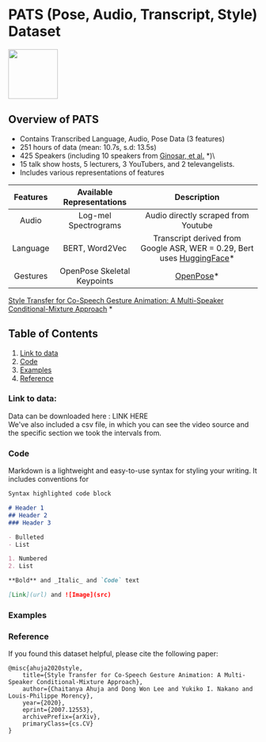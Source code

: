 # PATS (Pose, Audio, Transcript, Style) Dataset

<img src="https://user-images.githubusercontent.com/43928520/90432137-1cbcaf80-e098-11ea-8491-0f7c92da4b29.png" width="100" height="100">

## Overview of PATS
* Contains Transcribed Language, Audio, Pose Data (3 features)
* 251 hours of data (mean: 10.7s, s.d: 13.5s)
* 425 Speakers (including 10 speakers from [Ginosar, et al.](https://people.eecs.berkeley.edu/~shiry/projects/speech2gesture/index.html) *)\
* 15 talk show hosts, 5 lecturers, 3 YouTubers, and 2 televangelists.
* Includes various representations of features

| Features | Available Representations | Description |
| :---: | :---: | :---: |
| Audio | Log-mel Spectrograms | Audio directly scraped from Youtube |
| Language | BERT, Word2Vec | Transcript derived from Google ASR, WER = 0.29, Bert uses [HuggingFace](https://huggingface.co/transformers/model_doc/bert.html)* |
| Gestures | OpenPose Skeletal Keypoints | [OpenPose](https://github.com/CMU-Perceptual-Computing-Lab/openpose)* |

[Style Transfer for Co-Speech Gesture Animation: A Multi-Speaker Conditional-Mixture Approach](https://arxiv.org/abs/2007.12553) *

## Table of Contents
1. [Link to data](#Link-to-data)
2. [Code](#Code)
3. [Examples](#Examples)
4. [Reference](#Reference)


### Link to data:
Data can be downloaded here : LINK HERE\
We've also included a csv file, in which you can see the video source and the specific section we took the intervals from.


### Code

Markdown is a lightweight and easy-to-use syntax for styling your writing. It includes conventions for

```markdown
Syntax highlighted code block

# Header 1
## Header 2
### Header 3

- Bulleted
- List

1. Numbered
2. List

**Bold** and _Italic_ and `Code` text

[Link](url) and ![Image](src)
```


### Examples

### Reference
If you found this dataset helpful, please cite the following paper:

```
@misc{ahuja2020style,
    title={Style Transfer for Co-Speech Gesture Animation: A Multi-Speaker Conditional-Mixture Approach},
    author={Chaitanya Ahuja and Dong Won Lee and Yukiko I. Nakano and Louis-Philippe Morency},
    year={2020},
    eprint={2007.12553},
    archivePrefix={arXiv},
    primaryClass={cs.CV}
}
```
